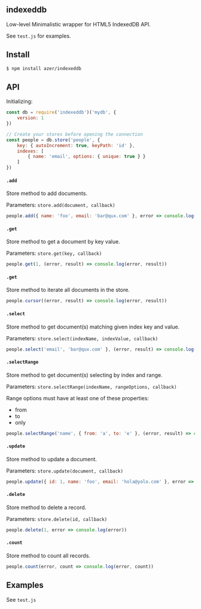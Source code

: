 ## indexeddb

Low-level Minimalistic wrapper for HTML5 IndexedDB API.

See `test.js` for examples.

## Install

```bash
$ npm install azer/indexeddb
```

## API

Initializing:

```js
const db = require('indexeddb')('mydb', {
    version: 1
})

// Create your stores before opening the connection
const people = db.store('people', {
    key: { autoIncrement: true, keyPath: 'id' },
    indexes: [
        { name: 'email', options: { unique: true } }
    ]
})
```

#### `.add`

Store method to add documents.

Parameters: `store.add(document, callback)`

```js
people.add({ name: 'foo', email: 'bar@qux.com' }, error => console.log(error))
```

#### `.get`

Store method to get a document by key value.

Parameters: `store.get(key, callback)`

```js
people.get(1, (error, result) => console.log(error, result))
```

#### `.get`

Store method to iterate all documents in the store.

```js
people.cursor((error, result) => console.log(error, result))
```

#### `.select`

Store method to get document(s) matching given index key and value.

Parameters: `store.select(indexName, indexValue, callback)`

```js
people.select('email', 'bar@qux.com' }, (error, result) => console.log(error, result))
```

#### `.selectRange`

Store method to get document(s) selecting by index and range.

Parameters: `store.selectRange(indexName, rangeOptions, callback)`

Range options must have at least one of these properties:
* from
* to
* only

```js
people.selectRange('name', { from: 'a', to: 'e' }, (error, result) => console.log(error, result))
```

#### `.update`

Store method to update a document.

Parameters: `store.update(document, callback)`

```js
people.update({ id: 1, name: 'foo', email: 'hola@yolo.com' }, error => console.log(error))
```

#### `.delete`

Store method to delete a record.

Parameters: `store.delete(id, callback)`

```js
people.delete(1, error => console.log(error))
```

#### `.count`

Store method to count all records.

```js
people.count(error, count => console.log(error, count))
```

## Examples

See `test.js`
